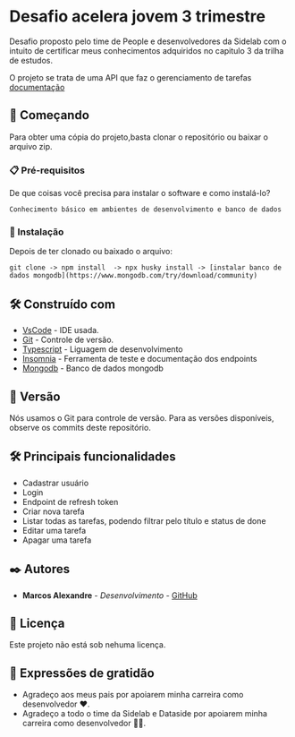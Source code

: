 # Desafio acelera jovem 3 trimestre

Desafio proposto pelo time de People e desenvolvedores da Sidelab com o \
intuito de certificar meus conhecimentos adquiridos no capitulo 3 da trilha \
de estudos.

O projeto se trata de uma API que faz o gerenciamento de tarefas [documentação](https://cedar-bug-a05.notion.site/Desafio-Acelera-Jovem-Back-End-3-Trimestre-81e70b8a429144518d1243e108e6171e)


## 🚀 Começando
Para obter uma cópia do projeto,basta clonar o repositório ou baixar o arquivo zip. 

### 📋 Pré-requisitos

De que coisas você precisa para instalar o software e como instalá-lo?

```
Conhecimento básico em ambientes de desenvolvimento e banco de dados
```

### 🔧 Instalação
Depois de ter clonado ou baixado o arquivo:

```
git clone -> npm install  -> npx husky install -> [instalar banco de dados mongodb](https://www.mongodb.com/try/download/community)
```
## 🛠️ Construído com

* [VsCode](https://code.visualstudio.com/download) - IDE usada.
* [Git](https://github.com/) - Controle de versão.
* [Typescript](https://www.typescriptlang.org/) - Liguagem de desenvolvimento
* [Insomnia](https://insomnia.rest/download) - Ferramenta de teste e documentação dos endpoints
* [Mongodb](https://www.mongodb.com/) - Banco de dados mongodb

## 📌 Versão

Nós usamos o Git para controle de versão. Para as versões disponíveis, observe os commits deste repositório.

## :hammer_and_wrench: Principais funcionalidades
* Cadastrar usuário
* Login
* Endpoint de refresh token
* Criar nova tarefa
* Listar todas as tarefas, podendo filtrar pelo título e status de done
* Editar uma tarefa
* Apagar uma tarefa

## ✒️ Autores

* **Marcos Alexandre** - *Desenvolvimento* - [GitHub](https://github.com/MarcosdeAndrade-byte)

## 📄 Licença

Este projeto não está sob nehuma licença.

## 🎁 Expressões de gratidão

* Agradeço aos meus pais por apoiarem minha carreira como desenvolvedor ❤.
* Agradeço a todo o time da Sidelab e Dataside por apoiarem minha carreira como desenvolvedor 💚💙.
